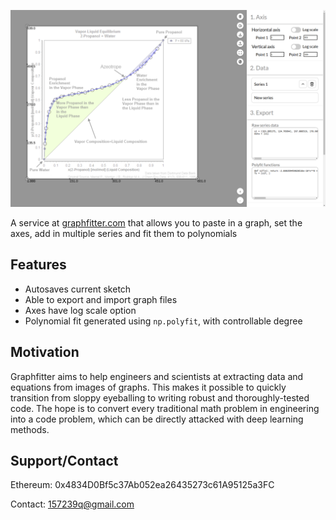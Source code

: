 
![](screenshot.png)

A service at [graphfitter.com](https://graphfitter.com) that allows you to paste in a graph, set the axes, add in multiple series and fit them to polynomials

## Features

- Autosaves current sketch
- Able to export and import graph files
- Axes have log scale option
- Polynomial fit generated using `np.polyfit`, with controllable degree

## Motivation

Graphfitter aims to help engineers and scientists at extracting data and equations from images of graphs. This makes it possible to quickly transition from sloppy eyeballing to writing robust and thoroughly-tested code. The hope is to convert every traditional math problem in engineering into a code problem, which can be directly attacked with deep learning methods.

## Support/Contact

Ethereum: 0x4834D0Bf5c37Ab052ea26435273c61A95125a3FC

Contact: 157239q@gmail.com

